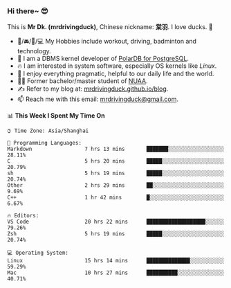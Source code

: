 ### Hi there~ 😎

This is **Mr Dk. (mrdrivingduck)**, Chinese nickname: **棠羽**. I love ducks. 🦆

- 💪/🚘/🏸/💻 My Hobbies include workout, driving, badminton and technology.
- 🍊 I am a DBMS kernel developer of [PolarDB for PostgreSQL](https://github.com/ApsaraDB/PolarDB-for-PostgreSQL).
- 🔥 I am interested in system software, especially OS kernels like *Linux*.
- 🔧 I enjoy everything pragmatic, helpful to our daily life and the world.
- 👨‍🎓 Former bachelor/master student of [NUAA](https://en.wikipedia.org/wiki/Nanjing_University_of_Aeronautics_and_Astronautics).
- ✍ Refer to my blog at: [mrdrivingduck.github.io/blog](https://www.mrdrivingduck.cn/blog/#/).
- 📫 Reach me with this email: [mrdrivingduck@gmail.com](mailto:mrdrivingduck@gmail.com).

<!--START_SECTION:waka-->
📊 **This Week I Spent My Time On** 

```text
⌚︎ Time Zone: Asia/Shanghai

💬 Programming Languages: 
Markdown                 7 hrs 13 mins       ███████░░░░░░░░░░░░░░░░░░   28.11% 
C                        5 hrs 20 mins       █████░░░░░░░░░░░░░░░░░░░░   20.79% 
sh                       5 hrs 19 mins       █████░░░░░░░░░░░░░░░░░░░░   20.74% 
Other                    2 hrs 29 mins       ██░░░░░░░░░░░░░░░░░░░░░░░   9.69% 
C++                      1 hr 42 mins        █░░░░░░░░░░░░░░░░░░░░░░░░   6.67%

🔥 Editors: 
VS Code                  20 hrs 22 mins      ███████████████████░░░░░░   79.26% 
Zsh                      5 hrs 19 mins       █████░░░░░░░░░░░░░░░░░░░░   20.74%

💻 Operating System: 
Linux                    15 hrs 14 mins      ██████████████░░░░░░░░░░░   59.29% 
Mac                      10 hrs 27 mins      ██████████░░░░░░░░░░░░░░░   40.71%

```


<!--END_SECTION:waka-->

<!-- ![Mr Dk.'s GitHub Stats](https://github-readme-stats.vercel.app/api?username=mrdrivingduck&count_private&show_icons=true&theme=buefy) -->

<!-- ![Most Used Languages](https://github-readme-stats.vercel.app/api/top-langs/?username=mrdrivingduck&exclude_repo=mips32-CPU,snort-tcp-socket&theme=buefy&layout=compact&langs_count=10) -->


<!--
**mrdrivingduck/mrdrivingduck** is a ✨ _special_ ✨ repository because its `README.md` (this file) appears on your GitHub profile.

Here are some ideas to get you started:

- 🔭 I’m currently working on ...
- 🌱 I’m currently learning ...
- 👯 I’m looking to collaborate on ...
- 🤔 I’m looking for help with ...
- 💬 Ask me about ...
- 📫 How to reach me: ...
- 😄 Pronouns: ...
- ⚡ Fun fact: ...
-->

